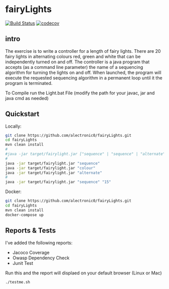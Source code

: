 # fairyLights
[![Build Status](https://travis-ci.org/alectronic0/fairyLights.svg?branch=master)](https://travis-ci.org/alectronic0/fairyLights) [![codecov](https://codecov.io/gh/alectronic0/fairyLights/branch/master/graph/badge.svg)](https://codecov.io/gh/alectronic0/fairyLights)

## intro

The exercise is to write a controller for a length of fairy lights.  There are 20 fairy lights in alternating colours red, green and white that can be independently turned on and off. 
The controller is a java program that accepts (as a command line parameter) the name of a sequencing algorithm for turning the lights on and off.  When launched, the program will execute the requested sequencing algorithm in a permanent loop until it the program is terminated.  

To Compile run the Light.bat File (modify the path for your javac, jar and java cmd as needed)

## Quickstart
Locally:
```bash
git clone https://github.com/alectronic0/fairyLights.git
cd fairyLights
mvn clean install
#
#java -jar target/fairylight.jar ["sequence" | "sequence" | "alternate"] numberOfLights
#
java -jar target/fairylight.jar "sequence"
java -jar target/fairylight.jar "colour"
java -jar target/fairylight.jar "alternate" 
#
java -jar target/fairylight.jar "sequence" "15"
```
Docker:
```bash
git clone https://github.com/alectronic0/fairyLights.git
cd fairyLights
mvn clean install
docker-compose up
```


## Reports & Tests
I've added the following reports:
- Jacoco Coverage
- Owasp Dependency Check
- Junit Test

Run this and the report will displaed on your default browser (Linux or Mac)
```bash
./testme.sh
```
